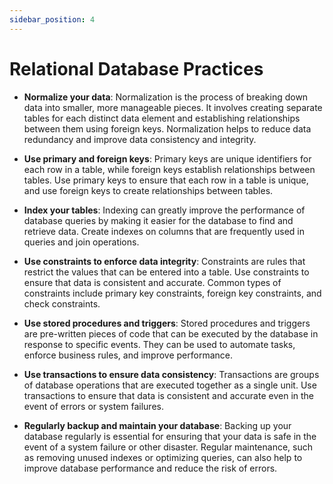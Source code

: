 ```yaml
---
sidebar_position: 4
---
```


# Relational Database Practices

- **Normalize your data**: Normalization is the process of breaking down data into smaller, more manageable pieces. It involves creating separate tables for each distinct data element and establishing relationships between them using foreign keys. Normalization helps to reduce data redundancy and improve data consistency and integrity.

- **Use primary and foreign keys**: Primary keys are unique identifiers for each row in a table, while foreign keys establish relationships between tables. Use primary keys to ensure that each row in a table is unique, and use foreign keys to create relationships between tables.

- **Index your tables**: Indexing can greatly improve the performance of database queries by making it easier for the database to find and retrieve data. Create indexes on columns that are frequently used in queries and join operations.

- **Use constraints to enforce data integrity**: Constraints are rules that restrict the values that can be entered into a table. Use constraints to ensure that data is consistent and accurate. Common types of constraints include primary key constraints, foreign key constraints, and check constraints.

- **Use stored procedures and triggers**: Stored procedures and triggers are pre-written pieces of code that can be executed by the database in response to specific events. They can be used to automate tasks, enforce business rules, and improve performance.

- **Use transactions to ensure data consistency**: Transactions are groups of database operations that are executed together as a single unit. Use transactions to ensure that data is consistent and accurate even in the event of errors or system failures.

- **Regularly backup and maintain your database**: Backing up your database regularly is essential for ensuring that your data is safe in the event of a system failure or other disaster. Regular maintenance, such as removing unused indexes or optimizing queries, can also help to improve database performance and reduce the risk of errors.
